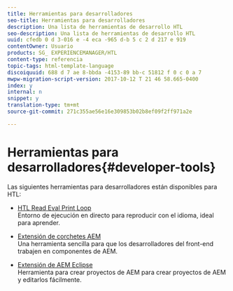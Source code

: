 ```yaml
---
title: Herramientas para desarrolladores
seo-title: Herramientas para desarrolladores
description: Una lista de herramientas de desarrollo HTL
seo-description: Una lista de herramientas de desarrollo HTL
uuid: cfedb 0 d 3-016 e -4 eca -965 d-b 5 c 2 d 217 e 919
contentOwner: Usuario
products: SG_ EXPERIENCEMANAGER/HTL
content-type: referencia
topic-tags: html-template-language
discoiquuid: 688 d 7 ae 8-bbda -4153-89 bb-c 51812 f 0 c 0 a 7
mwpw-migration-script-version: 2017-10-12 T 21 46 58.665-0400
index: y
internal: n
snippet: y
translation-type: tm+mt
source-git-commit: 271c355ae56e16e309853b02b8ef09f2ff971a2e

---
```



# Herramientas para desarrolladores{#developer-tools}

Las siguientes herramientas para desarrolladores están disponibles para HTL:

* [HTL Read Eval Print Loop](https://github.com/Adobe-Marketing-Cloud/aem-htl-repl)\
   Entorno de ejecución en directo para reproducir con el idioma, ideal para aprender.

* [Extensión de corchetes AEM](https://helpx.adobe.com/experience-manager/6-4/sites/developing/using/aem-brackets.html)\
   Una herramienta sencilla para que los desarrolladores del front-end trabajen en componentes de AEM.

* [Extensión de AEM Eclipse](https://helpx.adobe.com/experience-manager/6-4/sites/developing/using/aem-eclipse.html)\
   Herramienta para crear proyectos de AEM para crear proyectos de AEM y editarlos fácilmente.

